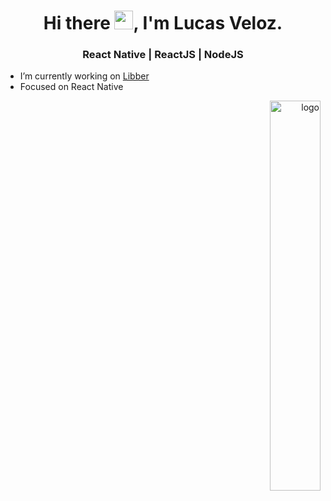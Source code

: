 <h1 align="center"> Hi there <img src="https://raw.githubusercontent.com/kaueMarques/kaueMarques/master/hi.gif" width="30px">, I'm Lucas Veloz. </h1>
<h3 align="center">React Native | ReactJS | NodeJS</h3>


- I’m currently working on [Libber](https://github.com/LiberDevs)
- Focused on React Native
<p align="end">
  <img src="https://3ulsmb4eg8vz37c0vz2si64j-wpengine.netdna-ssl.com/wp-content/uploads/2019/05/react-native-UX-design.gif" alt="logo" width="40%" />
</p>
